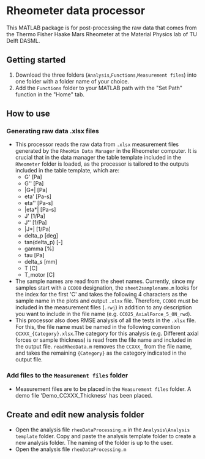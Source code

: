 # Rheometer data processor

This MATLAB package is for post-processing the raw data that comes from the Thermo Fisher Haake Mars Rheometer at the Material Physics lab of TU Delft DASML.

## Getting started
1. Download the three folders (`Analysis`,`Functions`,`Measurement files`) into one folder with a folder name of your choice.
1. Add the `Functions` folder to your MATLAB path with the "Set Path" function in the "Home" tab.

## How to use
### Generating raw data .xlsx files
- This processor reads the raw data from `.xlsx` measurement files generated by the `RheoWin Data Manager` in the Rheometer computer. It is crucial that in the data manager the table template included in the `Rheometer` folder is loaded, as the processor is tailored to the outputs included in the table template, which are:
  - G' [Pa]
  - G'' [Pa]
  - |G*| [Pa]
  - eta' [Pa-s]
  - eta'' [Pa-s]
  - |eta*| [Pa-s]
  - J' [1/Pa]
  - J'' [1/Pa]
  - |J*| [1/Pa]
  - delta_p [deg]
  - tan(delta_p) [-]
  - gamma [%]
  - tau [Pa]
  - delta_s [mm]
  - T [C]
  - T_motor [C]
- The sample names are read from the sheet names. Currently, since my samples start with a `CC000` designation, the `sheet2samplename.m` looks for the index for the first 'C' and takes the following 4 characters as the sample name in the plots and output `.xlsx` file. Therefore, `CC000` must be included in the measurement files (`.rwj`) in addition to any description you want to include in the file name (e.g. `CC025_AxialForce_5_0N_rwd`).
- This processor also does RMSE analysis of all the tests in the `.xlsx` file. For this, the file name must be named in the following convention `CCXXX_{Category}.xlsx`.The category for this analysis (e.g. Different axial forces or sample thickness) is read from the file name and included in the output file. `readRheoData.m` removes the `CCXXX_` from the file name, and takes the remaining `{Category}` as the category indicated in the output file.

### Add files to the `Measurement files` folder
- Measurement files are to be placed in the `Measurement files` folder. A demo file 'Demo_CCXXX_Thickness' has been placed.

## Create and edit new analysis folder
- Open the analysis file `rheoDataProcessing.m` in the `Analysis\Analysis template` folder.
Copy and paste the analysis template folder to create a new analysis folder. The naming of the folder is up to the user.
- Open the analysis file `rheoDataProcessing.m`
